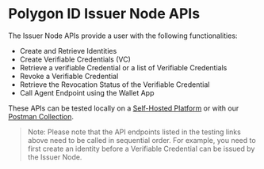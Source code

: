 # Polygon ID Issuer Node APIs

The Issuer Node APIs provide a user with the following functionalities: 

- Create and Retrieve Identities
- Create Verifiable Credentials (VC)
- Retrieve a verifiable Credential or a list of Verifiable Credentials
- Revoke a Verifiable Credential
- Retrieve the Revocation Status of the Verifiable Credential
- Call Agent Endpoint using the Wallet App
 

These APIs can be tested locally on a [Self-Hosted Platform](https://self-hosted-platform.polygonid.me/#overview) or with our [Postman Collection](https://www.postman.com/dark-star-200015/workspace/public/collection/23322631-727c2573-3d62-4d58-9d46-0f479144d75d?action=share&creator=23322631). 

> Note: Please note that the API endpoints listed in the testing links above need to be called in sequential order. For example, you need to first create an identity before a Verifiable Credential can be issued by the Issuer Node.
